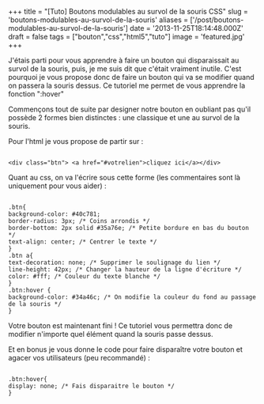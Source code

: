 +++
title = "[Tuto] Boutons modulables au survol de la souris CSS"
slug = 'boutons-modulables-au-survol-de-la-souris'
aliases = ['/post/boutons-modulables-au-survol-de-la-souris']
date = '2013-11-25T18:14:48.000Z'
draft = false
tags = ["bouton","css","html5","tuto"]
image = 'featured.jpg'
+++

J'étais parti pour vous apprendre à faire un bouton qui disparaissait au survol de la souris, puis, je me suis dit que c'était vraiment inutile. C'est pourquoi je vous propose donc de faire un bouton qui va se modifier quand on passera la souris dessus. Ce tutoriel me permet de vous apprendre la fonction ":hover"

Commençons tout de suite par designer notre bouton en oubliant pas qu'il possède 2 formes bien distinctes : une classique et une au survol de la souris.

Pour l'html je vous propose de partir sur :

```

<div class="btn"> <a href="#votrelien">cliquez ici</a></div>
```

Quant au css, on va l'écrire sous cette forme (les commentaires sont là uniquement pour vous aider) :

```

.btn{
background-color: #40c781;
border-radius: 3px; /* Coins arrondis */
border-bottom: 2px solid #35a76e; /* Petite bordure en bas du bouton */
text-align: center; /* Centrer le texte */
}
.btn a{
text-decoration: none; /* Supprimer le soulignage du lien */
line-height: 42px; /* Changer la hauteur de la ligne d'écriture */
color: #fff; /* Couleur du texte blanche */
}
.btn:hover {
background-color: #34a46c; /* On modifie la couleur du fond au passage de la souris */
}
```

Votre bouton est maintenant fini ! Ce tutoriel vous permettra donc de modifier n'importe quel élément quand la souris passe dessus. 

Et en bonus je vous donne le code pour faire disparaître votre bouton et agacer vos utilisateurs (peu recommandé) :

```

.btn:hover{
display: none; /* Fais disparaitre le bouton */
}
```
